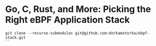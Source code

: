 # Go, C, Rust, and More: Picking the Right eBPF Application Stack

```
git clone --recurse-submodules git@github.com:dorkamotorka/ebpf-stack.git
``
